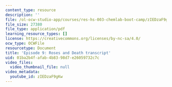 ```yaml
---
content_type: resource
description: ''
file: /ol-ocw-studio-app/courses/res-hs-003-chemlab-boot-camp/zIEDzaF9gKw_transcript.pdf
file_size: 27380
file_type: application/pdf
learning_resource_types: []
license: https://creativecommons.org/licenses/by-nc-sa/4.0/
ocw_type: OCWFile
resourcetype: Document
title: 'Episode 9: Roses and Death transcript'
uid: 01ba2b4f-afab-4b83-98d7-e26059732c7c
video_files:
  video_thumbnail_file: null
video_metadata:
  youtube_id: zIEDzaF9gKw
---
```

